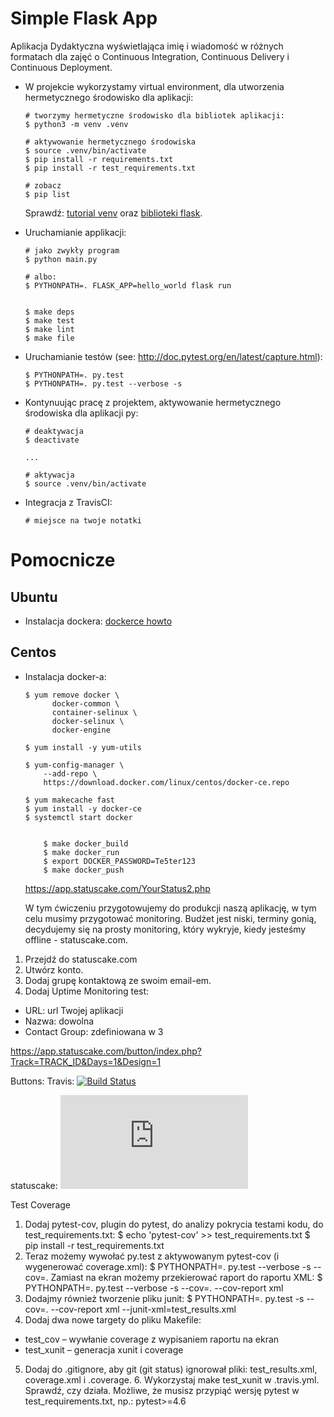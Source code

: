 # Simple Flask App

Aplikacja Dydaktyczna wyświetlająca imię i wiadomość w różnych formatach dla zajęć
o Continuous Integration, Continuous Delivery i Continuous Deployment.

- W projekcie wykorzystamy virtual environment, dla utworzenia hermetycznego środowisko dla aplikacji:

  ```
  # tworzymy hermetyczne środowisko dla bibliotek aplikacji:
  $ python3 -m venv .venv

  # aktywowanie hermetycznego środowiska
  $ source .venv/bin/activate
  $ pip install -r requirements.txt
  $ pip install -r test_requirements.txt

  # zobacz
  $ pip list
  ```

  Sprawdź: [tutorial venv](https://docs.python.org/3/tutorial/venv.html) oraz [biblioteki flask](http://flask.pocoo.org).

- Uruchamianie applikacji:

  ```
  # jako zwykły program
  $ python main.py

  # albo:
  $ PYTHONPATH=. FLASK_APP=hello_world flask run


  $ make deps
  $ make test
  $ make lint
  $ make file
  ```

- Uruchamianie testów (see: http://doc.pytest.org/en/latest/capture.html):

  ```
  $ PYTHONPATH=. py.test
  $ PYTHONPATH=. py.test --verbose -s
  ```

- Kontynuując pracę z projektem, aktywowanie hermetycznego środowiska dla aplikacji py:

  ```
  # deaktywacja
  $ deactivate
  ```

  ```
  ...

  # aktywacja
  $ source .venv/bin/activate
  ```

- Integracja z TravisCI:

  ```
  # miejsce na twoje notatki
  ```

# Pomocnicze

## Ubuntu

- Instalacja dockera: [dockerce howto](https://docs.docker.com/install/linux/docker-ce/ubuntu/)

## Centos

- Instalacja docker-a:

  ```
  $ yum remove docker \
        docker-common \
        container-selinux \
        docker-selinux \
        docker-engine

  $ yum install -y yum-utils

  $ yum-config-manager \
      --add-repo \
      https://download.docker.com/linux/centos/docker-ce.repo

  $ yum makecache fast
  $ yum install -y docker-ce
  $ systemctl start docker


      $ make docker_build
      $ make docker_run
      $ export DOCKER_PASSWORD=Te5ter123
      $ make docker_push
  ```


  https://app.statuscake.com/YourStatus2.php


  W tym ćwiczeniu przygotowujemy do produkcji naszą aplikację, w tym celu musimy przygotować monitoring. Budżet jest niski, terminy gonią, decydujemy się na prosty monitoring, który wykryje, kiedy jesteśmy offline - statuscake.com.
1. Przejdź do statuscake.com
2. Utwórz konto.
3. Dodaj grupę kontaktową ze swoim email-em.
4. Dodaj Uptime Monitoring test:
- URL: url Twojej aplikacji
- Nazwa: dowolna
- Contact Group: zdefiniowana w 3


https://app.statuscake.com/button/index.php?Track=TRACK_ID&Days=1&Design=1


Buttons:
Travis:
[![Build Status](https://travis-ci.org/zinowij/se_hello_printer_app.svg?branch=master&status=passed)](https://travis-ci.org/github/zinowij/se_hello_printer_app/builds/771226804)


statuscake:
![StatusCake](https://app.statuscake.com/button/index.php?Track=5961424&Days=1&Design=1)



Test Coverage

1. Dodaj pytest-cov, plugin do pytest, do analizy pokrycia testami kodu, do test_requirements.txt:
      $ echo 'pytest-cov' >> test_requirements.txt
      $ pip install -r test_requirements.txt
2. Teraz możemy wywołać py.test z aktywowanym pytest-cov (i wygenerować coverage.xml):
      $ PYTHONPATH=. py.test --verbose -s --cov=.
  Zamiast na ekran możemy przekierować raport do raportu XML:
      $ PYTHONPATH=. py.test --verbose -s --cov=. --cov-report xml
3. Dodajmy również tworzenie pliku junit:
$ PYTHONPATH=. py.test -s --cov=. --cov-report xml --junit-xml=test_results.xml
4. Dodaj dwa nowe targety do pliku Makefile:
- test_cov – wywłanie coverage z wypisaniem raportu na ekran
- test_xunit – generacja xunit i coverage
5. Dodaj do .gitignore, aby git (git status) ignorował pliki: test_results.xml, coverage.xml i .coverage. 6. Wykorzystaj make test_xunit w .travis.yml. Sprawdź, czy działa. Możliwe, że musisz przypiąć wersję
pytest w test_requirements.txt, np.:
pytest>=4.6
